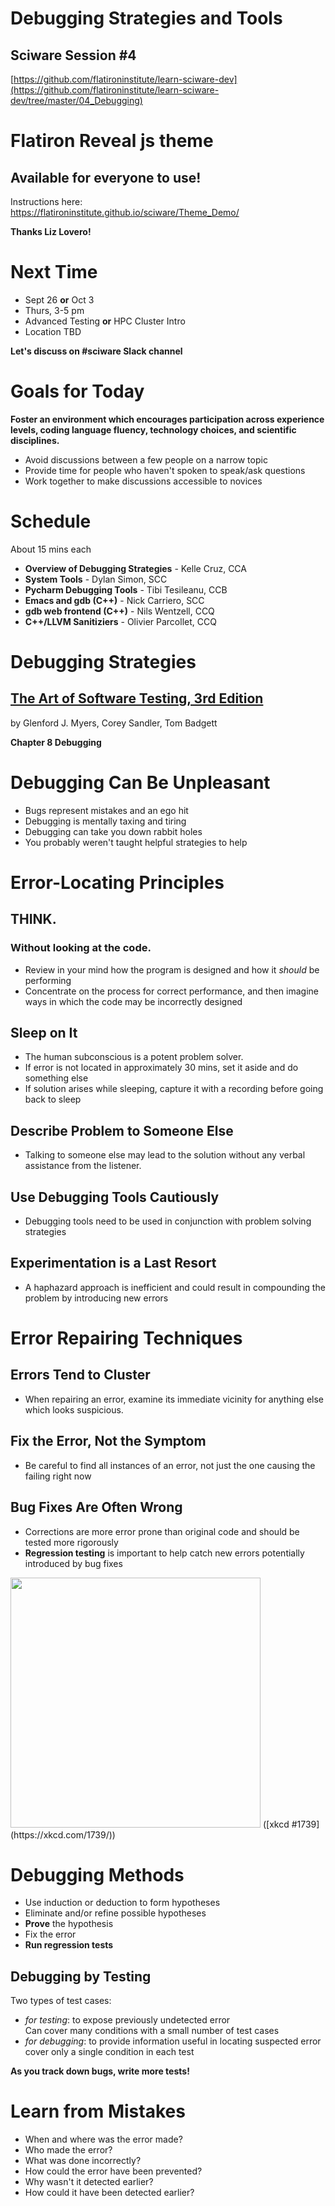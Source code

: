 # Debugging Strategies and Tools

## Sciware Session #4

[https://github.com/flatironinstitute/learn-sciware-dev](https://github.com/flatironinstitute/learn-sciware-dev/tree/master/04_Debugging)


# Flatiron Reveal js theme

## Available for everyone to use!
<div class="spacer"></div>
<div class="spacer"></div>

Instructions here:  
https://flatironinstitute.github.io/sciware/Theme_Demo/

<div class="spacer"></div>
<div class="spacer"></div>

**Thanks Liz Lovero!**


# Next Time

- Sept 26 **or** Oct 3<div class="spacer"></div>
- Thurs, 3-5 pm<div class="spacer"></div>
- Advanced Testing **or** HPC Cluster Intro<div class="spacer"></div>
- Location TBD

<div class="spacer"></div>
<div class="spacer"></div>

**Let's discuss on #sciware Slack channel**



# Goals for Today 

**Foster an environment which encourages participation across experience levels, coding language fluency, technology choices, and scientific disciplines.**
<div class="spacer"></div>

- Avoid discussions between a few people on a narrow topic<div class="spacer"></div>
- Provide time for people who haven't spoken to speak/ask questions<div class="spacer"></div>
- Work together to make discussions accessible to novices


# Schedule

About 15 mins each<div class="spacer"></div>

- **Overview of Debugging Strategies** - Kelle Cruz, CCA <div class="spacer"></div>
- **System Tools** - Dylan Simon, SCC <div class="spacer"></div>
- **Pycharm Debugging Tools** - Tibi Tesileanu, CCB <div class="spacer"></div>
- **Emacs and gdb (C++)** - Nick Carriero, SCC <div class="spacer"></div>
- **gdb web frontend (C++)** - Nils Wentzell, CCQ <div class="spacer"></div>
- **C++/LLVM Sanitiziers** - Olivier Parcollet, CCQ 



# Debugging Strategies

## [The Art of Software Testing,    3rd Edition](https://www.amazon.com/Art-Software-Testing-Glenford-Myers-dp-1118031962/dp/1118031962)  
by Glenford J. Myers, Corey Sandler, Tom Badgett  

<div class="spacer"></div>
<div class="spacer"></div>

**Chapter 8 Debugging**


# Debugging Can Be Unpleasant

- Bugs represent mistakes and an ego hit<div class="spacer"></div>
- Debugging is mentally taxing and tiring<div class="spacer"></div>
- Debugging can take you down rabbit holes<div class="spacer"></div>
- You probably weren't taught helpful strategies to help



# Error-Locating Principles <!-- .slide: class="center" -->


## THINK. 
### Without looking at the code.  <div class="spacer"></div>
 - Review in your mind how the program is designed and how it *should* be performing  <div class="spacer"></div>
 - Concentrate on the process for correct performance, and then imagine ways in which the code may be incorrectly designed


## Sleep on It  <div class="spacer"></div>

- The human subconscious is a potent problem solver.  <div class="spacer"></div>
- If error is not located in approximately 30 mins, set it aside and do something else  <div class="spacer"></div>
- If solution arises while sleeping, capture it with a recording before going back to sleep


## Describe Problem to Someone Else <div class="spacer"></div>

- Talking to someone else may lead to the solution without any verbal assistance from the listener.


## Use Debugging Tools Cautiously 

- Debugging tools need to be used in conjunction with problem solving strategies
<div class="spacer"></div>
<div class="spacer"></div>
<div class="spacer"></div>
<div class="spacer"></div>

## Experimentation is a Last Resort

- A haphazard approach is inefficient and could result in compounding the problem by introducing new errors



# Error Repairing Techniques <!-- .slide: class="center" -->


## Errors Tend to Cluster

- When repairing an error, examine its immediate vicinity for anything else which looks suspicious.
<div class="spacer"></div>
<div class="spacer"></div>
<div class="spacer"></div>
<div class="spacer"></div>

## Fix the Error, Not the Symptom

- Be careful to find all instances of an error, not just the one causing the failing right now


## Bug Fixes Are Often Wrong

- Corrections are more error prone than original code and should be tested more rigorously 
- **Regression testing** is important to help catch new errors potentially introduced by bug fixes

<img src='https://imgs.xkcd.com/comics/fixing_problems.png' height='400'>  
([xkcd #1739](https://xkcd.com/1739/))



# Debugging Methods

- Use induction or deduction to form hypotheses  <div class="spacer"></div> 
- Eliminate and/or refine possible hypotheses   <div class="spacer"></div>  
- **Prove** the hypothesis  <div class="spacer"></div>  
- Fix the error  <div class="spacer"></div>  
- **Run regression tests**


## Debugging by Testing

Two types of test cases:
- *for testing*: to expose previously undetected error  
  Can cover many conditions with a small number of test cases <div class="spacer"></div>  
- *for debugging*: to provide information useful in locating suspected error  
  cover only a single condition in each test<div class="spacer"></div>
<div class="spacer"></div>

**As you track down bugs, write more tests!**



# Learn from Mistakes

- When and where was the error made? <div class="spacer">
- Who made the error? <div class="spacer">
- What was done incorrectly? <div class="spacer">
- How could the error have been prevented? <div class="spacer">
- Why wasn't it detected earlier? <div class="spacer">
- How could it have been detected earlier? <div class="spacer">
